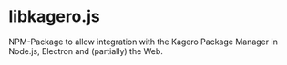 # libkagero.js
NPM-Package to allow integration with the Kagero Package Manager in Node.js, Electron and (partially) the Web.
